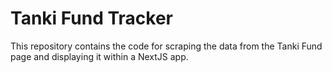 # Tanki Fund Tracker

This repository contains the code for scraping the data from the Tanki Fund page and displaying it within a NextJS app.
